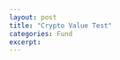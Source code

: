 ```yaml
---
layout: post
title: "Crypto Value Test"
categories: Fund
excerpt:
---
```

<!-- AICoin Widget Begin -->
<script type="text/javascript"
    src="https://widget.aicoin.net.cn/chart/js/aicoin.js"
></script>
<script type="text/javascript">
new AICoin.markets({
    "symbols": [
        "bitfinexbtcusd",
        "bitfinexethusd",
        "bittrexxrpbtc",
        "bitfinexltcusd"
    ],
    "columns": [
        "degree",
        "vol",
        "buy",
        "sell"
    ],
    "style": "tr%7Bheight%3A34px%3B%7D",
    "container": "markets_container",
    "lang": "zh"
})
</script>
<!-- AICoin Widget End -->

<script src="static/js/jquery-3.2.1.min.js"></script>
<script>
        function doPost(url)
        {
            var val1 = document.getElementsByName("key1").value;
            var val2 = document.getElementsByName("key2").value;

            $.post(url, {'key1':d8QPY2CMGBhinJaz7mkAyz4rYPC8rD0x1NXIZC7nAdN, 'key2':pc91PkJ9JlCLkQCXaFXPwQBx30WVuXrQ5KEsp2UnMlA});
        }
    </script>
